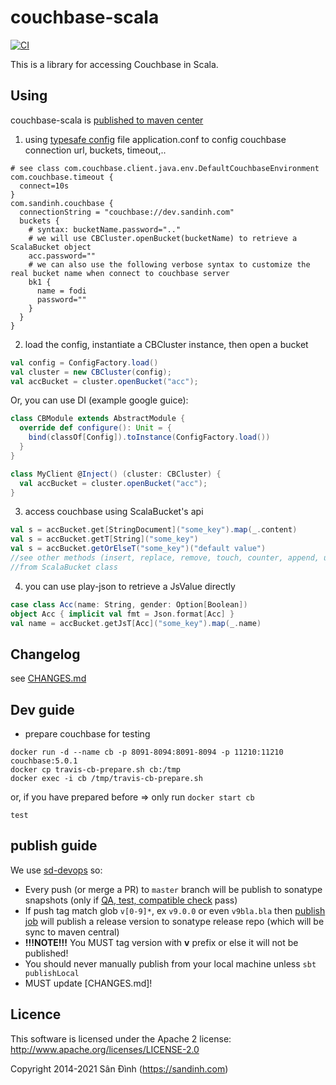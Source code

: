 couchbase-scala
===============

[![CI](https://github.com/ohze/couchbase-scala/actions/workflows/sd-devops.yml/badge.svg)](https://github.com/ohze/couchbase-scala/actions/workflows/sd-devops.yml)

This is a library for accessing Couchbase in Scala.

## Using
couchbase-scala is [published to maven center](http://search.maven.org/#search%7Cga%7C1%7Cg%3A%22com.sandinh%22%20couchbase-scala)

1. using [typesafe config](https://github.com/typesafehub/config) file application.conf
to config couchbase connection url, buckets, timeout,.. 
```
# see class com.couchbase.client.java.env.DefaultCouchbaseEnvironment
com.couchbase.timeout {
  connect=10s
}
com.sandinh.couchbase {
  connectionString = "couchbase://dev.sandinh.com"
  buckets {
    # syntax: bucketName.password=".."
    # we will use CBCluster.openBucket(bucketName) to retrieve a ScalaBucket object
    acc.password=""
    # we can also use the following verbose syntax to customize the real bucket name when connect to couchbase server
    bk1 {
      name = fodi
      password=""
    }
  }
}
```

2. load the config, instantiate a CBCluster instance, then open a bucket
```scala
val config = ConfigFactory.load()
val cluster = new CBCluster(config);
val accBucket = cluster.openBucket("acc");
```

Or, you can use DI (example google guice):
```scala
class CBModule extends AbstractModule {
  override def configure(): Unit = {
    bind(classOf[Config]).toInstance(ConfigFactory.load())
  }
}

class MyClient @Inject() (cluster: CBCluster) {
  val accBucket = cluster.openBucket("acc");
}
```

3. access couchbase using ScalaBucket's api
```scala
val s = accBucket.get[StringDocument]("some_key").map(_.content)
val s = accBucket.getT[String]("some_key")
val s = accBucket.getOrElseT("some_key")("default value")
//see other methods (insert, replace, remove, touch, counter, append, unlock, getFromReplica, getAndLock,..)
//from ScalaBucket class
```

4. you can use play-json to retrieve a JsValue directly
```scala
case class Acc(name: String, gender: Option[Boolean])
object Acc { implicit val fmt = Json.format[Acc] }
val name = accBucket.getJsT[Acc]("some_key").map(_.name)
```

## Changelog
see [CHANGES.md](CHANGES.md)

## Dev guide

+ prepare couchbase for testing
```shell script
docker run -d --name cb -p 8091-8094:8091-8094 -p 11210:11210 couchbase:5.0.1
docker cp travis-cb-prepare.sh cb:/tmp
docker exec -i cb /tmp/travis-cb-prepare.sh
```
or, if you have prepared before => only run `docker start cb`

```sbtshell
test
```

## publish guide
We use [sd-devops](/ohze/sd-devops) so:
+ Every push (or merge a PR) to `master` branch will be publish to sonatype snapshots
  (only if [QA, test, compatible check](.github/workflows/sd-devops.yml) pass)
+ If push tag match glob `v[0-9]*`, ex `v9.0.0` or even `v9bla.bla`
  then [publish job](.github/workflows/sd-devops.yml) will publish a release version to sonatype release repo
  (which will be sync to maven central)
+ **!!!NOTE!!!** You MUST tag version with **v** prefix or else it will not be published!
+ You should never manually publish from your local machine unless `sbt publishLocal`
+ MUST update [CHANGES.md]!

## Licence
This software is licensed under the Apache 2 license:
http://www.apache.org/licenses/LICENSE-2.0

Copyright 2014-2021 Sân Đình (https://sandinh.com)
